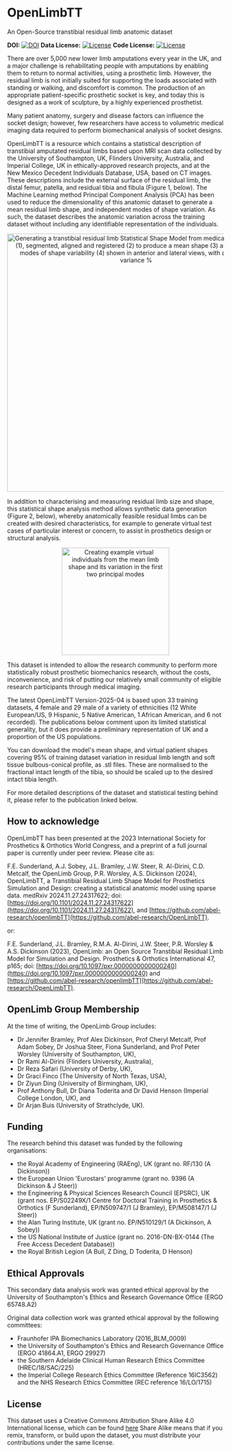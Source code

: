 # OpenLimbTT
An Open-Source transtibial residual limb anatomic dataset

**DOI:** [![DOI](https://img.shields.io/badge/doi-10.1101/2024.11.27.24317622-brightgreen)](https://doi.org/10.1101/2024.11.27.24317622)
**Data License:** [![License](https://img.shields.io/badge/license-CC--BY--SA--4.0-green)](../main/DATA-LICENSE)
**Code License:** [![License](https://img.shields.io/badge/license-MIT-blueviolet)](../main/CODE-LICENSE)

There are over 5,000 new lower limb amputations every year in the UK, and a major challenge is rehabilitating people with amputations by enabling them to return to normal activities, using a prosthetic limb. However, the residual limb is not initially suited for supporting the loads associated with standing or walking, and discomfort is common. The production of an appropriate patient-specific prosthetic socket is key, and today this is designed as a work of sculpture, by a highly experienced prosthetist. 

Many patient anatomy, surgery and disease factors can influence the socket design; however, few researchers have access to volumetric medical imaging data required to perform biomechanical analysis of socket designs. 

OpenLimbTT is a resource which contains a statistical description of transtibial amputated residual limbs based upon MRI scan data collected by the University of Southampton, UK, Flinders University, Australia, and Imperial College, UK in ethically-approved research projects, and at the New Mexico Decedent Individuals Database, USA, based on CT images. These descriptions include the external surface of the residual limb, the distal femur, patella, and residual tibia and fibula  (Figure 1, below). The Machine Learning method Principal Component Analysis (PCA) has been used to reduce the dimensionality of this anatomic dataset to generate a mean residual limb shape, and independent modes of shape variation. As such, the dataset describes the anatomic variation across the training dataset without including any identifiable representation of the individuals.

<p align="center">
  <img src="../main/abstract/Process.png" alt="Generating a transtibial residual limb Statistical Shape Model from medical imaging data (1), segmented, aligned and registered (2) to produce a mean shape (3) and principal modes of shape variability (4) shown in anterior and lateral views, with associated variance %" width="600"/>
</p>

In addition to characterising and measuring residual limb size and shape, this statistical shape analysis method allows synthetic data generation (Figure 2, below), whereby anatomically feasible residual limbs can be created with desired characteristics, for example to generate virtual test cases of particular interest or concern, to assist in prosthetics design or structural analysis.

<p align="center">
  <img src="../main/abstract/Modes1&2.png" alt="Creating example virtual individuals from the mean limb shape and its variation in the first two principal modes" width="250"/>
</p>

This dataset is intended to allow the research community to perform more statistically robust prosthetic biomechanics research, without the costs, inconvenience, and risk of putting our relatively small community of eligible research participants through medical imaging.

The latest OpenLimbTT Version-2025-04 is based upon 33 training datasets, 4 female and 29 male of a variety of ethnicities (12 White European/US, 9 Hispanic, 5 Native American, 1 African American, and 6 not recorded). The publications below comment upon its limited statistical generality, but it does provide a preliminary representation of UK and a proportion of the US populations. 

You can download the model's mean shape, and virtual patient shapes covering 95% of training dataset variation in residual limb length and soft tissue bulbous-conical profile, as .stl files. These are normalised to the fractional intact length of the tibia, so should be scaled up to the desired intact tibia length.

For more detailed descriptions of the dataset and statistical testing behind it, please refer to the publication linked below.

How to acknowledge
------------------

OpenLimbTT has been presented at the 2023 International Society for Prosthetics & Orthotics World Congress, and a preprint of a full journal paper is currently under peer review. Please cite as:

F.E. Sunderland, A.J. Sobey, J.L. Bramley, J.W. Steer, R. Al-Dirini, C.D. Metcalf, the OpenLimb Group, P.R. Worsley, A.S. Dickinson (2024), OpenLimbTT, a Transtibial Residual Limb Shape Model for Prosthetics Simulation and Design: creating a statistical anatomic model using sparse data. medRxiv 2024.11.27.24317622; doi: [https://doi.org/10.1101/2024.11.27.24317622](https://doi.org/10.1101/2024.11.27.24317622), and [https://github.com/abel-research/openlimbTT](https://github.com/abel-research/OpenLimbTT).

or:

F.E. Sunderland, J.L. Bramley, R.M.A. Al-Dirini, J.W. Steer, P.R. Worsley & A.S. Dickinson (2023), OpenLimb: an Open Source Transtibial Residual Limb Model for Simulation and Design. Prosthetics & Orthotics International 47, p165; doi: [https://doi.org/10.1097/pxr.0000000000000240](https://doi.org/10.1097/pxr.0000000000000240) and [https://github.com/abel-research/openlimbTT](https://github.com/abel-research/OpenLimbTT).

OpenLimb Group Membership
--------

At the time of writing, the OpenLimb Group includes:
- Dr Jennifer Bramley, Prof Alex Dickinson, Prof Cheryl Metcalf, Prof Adam Sobey, Dr Joshua Steer, Fiona Sunderland, and Prof Peter Worsley (University of Southampton, UK),
- Dr Rami Al-Dirini (Flinders University, Australia),
- Dr Reza Safari (University of Derby, UK),
- Dr Graci Finco (The University of North Texas, USA),
- Dr Ziyun Ding (University of Birmingham, UK),
- Prof Anthony Bull, Dr Diana Toderita and Dr David Henson (Imperial College London, UK), and
- Dr Arjan Buis (University of Strathclyde, UK).

Funding
--------

The research behind this dataset was funded by the following organisations:
- the Royal Academy of Engineering (RAEng), UK (grant no. RF/130 (A Dickinson))
- the European Union 'Eurostars' programme (grant no. 9396 (A Dickinson & J Steer))
- the Engineering & Physical Sciences Research Council (EPSRC), UK (grant nos. EP/S02249X/1 Centre for Doctoral Training in Prosthetics & Orthotics (F Sunderland), EP/N509747/1 (J Bramley), EP/M508147/1 (J Steer))
- the Alan Turing Institute, UK (grant no. EP/N510129/1 (A Dickinson, A Sobey))
- the US National Institute of Justice (grant no. 2016-DN-BX-0144 (The Free Access Decedent Database))
- the Royal British Legion (A Bull, Z Ding, D Toderita, D Henson)

Ethical Approvals
--------

This secondary data analysis work was granted ethical approval by the University of Southampton's Ethics and Research Governance Office (ERGO 65748.A2)

Original data collection work was granted ethical approval by the following committees:
- Fraunhofer IPA Biomechanics Laboratory (2016_BLM_0009)
- the University of Southampton's Ethics and Research Governance Office (ERGO 41864.A1, ERGO 29927)
- the Southern Adelaide Clinical Human Research Ethics Committee (HREC/18/SAC/225)
- the Imperial College Research Ethics Committee (Reference 16IC3562) and the NHS Research Ethics Committee (REC reference 16/LO/1715)

License
--------

This dataset uses a Creative Commons Attribution Share Alike 4.0 International license, which can be found [here](../main/LICENSE)
Share Alike means that if you remix, transform, or build upon the dataset, you must distribute your contributions under the same license.

